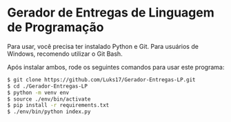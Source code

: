 
# Gerador de Entregas de Linguagem de Programação

Para usar, você precisa ter instalado Python e Git. 
Para usuários de Windows, recomendo utilizar o Git Bash.

Após instalar ambos, rode os seguintes comandos para usar este programa:

```bash
$ git clone https://github.com/Luks17/Gerador-Entregas-LP.git
$ cd ./Gerador-Entregas-LP
$ python -m venv env
$ source ./env/bin/activate
$ pip install -r requirements.txt
$ ./env/bin/python index.py
```
